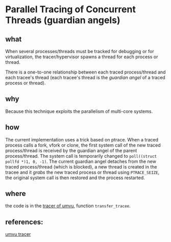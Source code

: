 Parallel Tracing of Concurrent Threads (guardian angels)
====

what
----
When several processes/threads must be tracked for debugging or for virtualization, the tracer/hypervisor spawns a thread for each process or thread.

There is a one-to-one relationship between each traced process/thread and each tracee's thread (each tracee's thread is the _guardian angel_ of a 
traced process or thread).

why
----
Because this technique exploits the parallelism of multi-core systems.

how
----
The current implementation uses a trick based on ptrace. When a traced process calls a fork, vfork or clone, the first system call of the new traced process/thread 
is received by the guardian angel of the parent process/thread. The system call is temporarily changed to `poll((struct pollfd *)1, 0, -1)`.
The current guardian angel detaches from the new traced process/thread (which is blocked), a new thread is created in the tracee and it _grabs_ the new traced process or thread
using `PTRACE_SEIZE`, the original system call is then restored and the process restarted.

where
----
the code is in the [tracer of umvu](https://github.com/virtualsquare/vuos/blob/master/umvu/src/umvu_tracer.c), function `transfer_tracee`.

references:
----
[umvu tracer](https://github.com/virtualsquare/vuos/blob/master/umvu/src/umvu_tracer.c)

